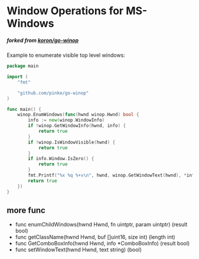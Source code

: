 # Window Operations for MS-Windows

##### forked from <a href="https://github.com/koron/go-winop">koron/go-winop</a>

Example to enumerate visible top level windows:

```go
package main

import (
	"fmt"

	"github.com/pinke/go-winop"
)

func main() {
	winop.EnumWindows(func(hwnd winop.Hwnd) bool {
		info := new(winop.WindowInfo)
		if !winop.GetWindowInfo(hwnd, info) {
			return true
		}
		if !winop.IsWindowVisible(hwnd) {
			return true
		}
		if info.Window.IsZero() {
			return true
		}
		fmt.Printf("%x %q %+v\n", hwnd, winop.GetWindowText(hwnd), *info)
		return true
	})
}
```

## more func
*  func enumChildWindows(hwnd Hwnd, fn uintptr, param uintptr) (result bool)
*  func getClassName(hwnd Hwnd, buf []uint16, size int) (length int) 
*  func GetComboBoxInfo(hwnd Hwnd, info *ComboBoxInfo) (result bool)
*  func setWindowText(hwnd Hwnd, text string) (bool) 

